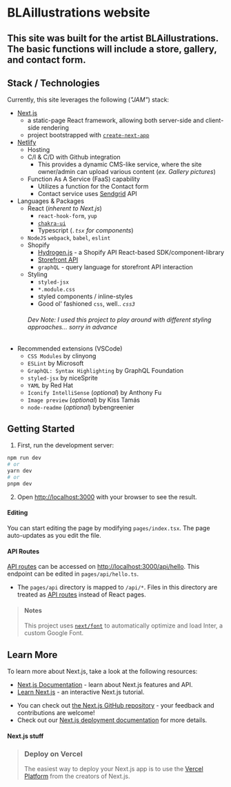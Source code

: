 # BLAillustrations website
This site was built for the artist BLAillustrations.  The basic functions will include a store, gallery, and contact form.
---
## Stack / Technologies
Currently, this site leverages the following (_"JAM"_) stack:
* [Next.js](https://nextjs.org/)
  * a static-page React framework, allowing both server-side and client-side rendering
  * project bootstrapped with [`create-next-app`](https://github.com/vercel/next.js/tree/canary/packages/create-next-app)
* [Netlify](https://www.netlify.com/for/web-applications/)
  * Hosting
  * C/I & C/D with Github integration
    * This provides a dynamic CMS-like service, where the site owner/admin can upload various content (_ex. Gallery pictures_)
  * Function As A Service (FaaS) capability
    * Utilizes a function for the Contact form 
    * Contact service uses [Sendgrid](https://sendgrid.com) API
* Languages & Packages
    * React (_inherent to Next.js_)
      * `react-hook-form`, `yup`
      * [`chakra-ui`](https://chakra-ui.com/docs/components)
      * Typescript (_`.tsx` for components_)
    * `NodeJS`
      `webpack`, `babel`, `eslint`
    * Shopify
      * [Hydrogen.js](https://shopify.dev/docs/api/hydrogen-react) - a Shopify API React-based SDK/component-library
      * [Storefront API](https://shopify.dev/docs/api/storefront)
      * `graphQL` - query language for storefront API interaction
    * Styling
      * `styled-jsx`
      * `*.module.css`
      * styled components / inline-styles
      * Good ol' fashioned `css`, well.. _`css3`_
      ###### _Dev Note: I used this project to play around with different styling approaches... sorry in advance_
* Recommended extensions (VSCode)
  * `CSS Modules` by clinyong
  * `ESLint` by Microsoft
  * `GraphQL: Syntax Highlighting` by GraphQL Foundation
  * `styled-jsx` by niceSprite
  * `YAML` by Red Hat
  * `Iconify IntelliSense` (_optional_) by Anthony Fu
  * `Image preview` (_optional_) by Kiss Tamás
  * `node-readme` (_optional_) bybengreenier

## Getting Started
1. First, run the development server:

```bash
npm run dev
# or
yarn dev
# or
pnpm dev
```

2. Open [http://localhost:3000](http://localhost:3000) with your browser to see the result.

#### Editing
You can start editing the page by modifying `pages/index.tsx`. The page auto-updates as you edit the file.

#### API Routes
[API routes](https://nextjs.org/docs/api-routes/introduction) can be accessed on [http://localhost:3000/api/hello](http://localhost:3000/api/hello). This endpoint can be edited in `pages/api/hello.ts`.

* The `pages/api` directory is mapped to `/api/*`. Files in this directory are treated as [API routes](https://nextjs.org/docs/api-routes/introduction) instead of React pages.

> #### Notes
> This project uses [`next/font`](https://nextjs.org/docs/basic-features/font-optimization) to automatically optimize and load Inter, a custom Google Font.

## Learn More

To learn more about Next.js, take a look at the following resources:

- [Next.js Documentation](https://nextjs.org/docs) - learn about Next.js features and API.
- [Learn Next.js](https://nextjs.org/learn) - an interactive Next.js tutorial.

* You can check out [the Next.js GitHub repository](https://github.com/vercel/next.js/) - your feedback and contributions are welcome!
* Check out our [Next.js deployment documentation](https://nextjs.org/docs/deployment) for more details.

#### Next.js stuff
> ### Deploy on Vercel
> The easiest way to deploy your Next.js app is to use the [Vercel Platform](https://vercel.com/new?utm_medium=default-template&filter=next.js&utm_source=create-next-app&utm_campaign=create-next-app-readme) from the creators of Next.js.


